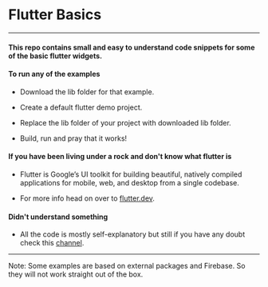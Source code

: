 # Flutter Basics

---

#### This repo contains small and easy to understand code snippets for some of the basic flutter widgets.

#### To run any of the examples

- Download the lib folder for that example.

- Create a default flutter demo project.

- Replace the lib folder of your project with downloaded lib folder. 

- Build, run and pray that it works!

#### If you have been living under a rock and don't know what flutter is

- Flutter is Google’s UI toolkit for building beautiful, natively compiled applications for mobile, web, and desktop from a single codebase. 

- For more info head on over to [flutter.dev](https://flutter.dev/).

#### Didn't understand something

- All the code is mostly self-explanatory but still if you have any doubt check this [channel](https://www.youtube.com/channel/UCgofYEUiBiD5lybABz5Kyag).

---

Note: Some examples are based on external packages and Firebase. So they will not work straight out of the box.
